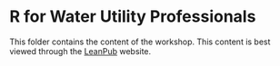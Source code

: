 # R for Water Utility Professionals

This folder contains the content of the workshop. This content is best viewed through the [LeanPub](https://leanpub.com/c/R4H2O "LeanPub: R for Water Professionals") website.
